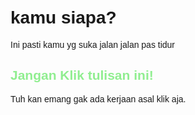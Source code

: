 <html>
<head>
  <title>Contoh Klik Sederhana</title>
  <style>
    body {
      font-family: Arial, sans-serif;
      padding: 20px;
    }
    h1 {
      cursor: not-allowed;
      color: pinkred;
    }
    h2 {
      cursor: not-allowed;
      color: lightgreen;
    }
    button {
      font-size: 18px;
      padding: 10px 20px;
      margin: 10px 0;
      cursor: pointer;
    }

    .pesan {
      display: none;
      margin: 10px 0;
      padding: 10px;
      border-left: 4px solid #007BFF;
      background-color: #f0f8ff;
      cursor: pointer;
      animation: fadeIn 0.5s ease-in-out;
    }
    @keyframes fadeIn {
      from {opacity: 0;}
      to {opacity: 1;}
    }
  </style>
</head>
<body>
  <h1 onclick="toggle('pesan1')">kamu siapa?</h1>
  <p id="pesan1" class="pesan" onclick="window.open('', '_blank')">
    Ini pasti kamu yg suka jalan jalan pas tidur
  </p>
  <h2 onclick="toggle('pesan1')">Jangan Klik tulisan ini!</h2>
  <p id="pesan1" class="pesan" onclick="window.open('', '_blank')">
    Tuh kan emang gak ada kerjaan asal klik aja.
  </p>
  <script>
    function toggle(id) {
      const el = document.getElementById(id);
      el.style.display = (el.style.display === "none") ? "block" : "none";
    }
  </script>
</body>
</html>

